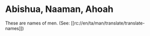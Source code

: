 # Abishua, Naaman, Ahoah
These are names of men. (See: [[rc://en/ta/man/translate/translate-names]])